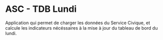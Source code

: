 # ASC - TDB Lundi

Application qui permet de charger les données du Service Civique, et calcule les indicateurs nécéssaires à la mise à jour du tableau de bord du lundi.